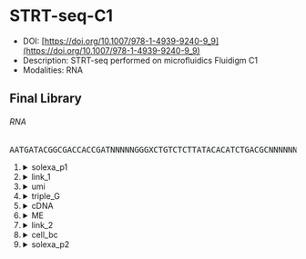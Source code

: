 # STRT-seq-C1
- DOI: [https://doi.org/10.1007/978-1-4939-9240-9_9](https://doi.org/10.1007/978-1-4939-9240-9_9)
- Description: STRT-seq performed on microfluidics Fluidigm C1
- Modalities: RNA
    
## Final Library
###### RNA
<pre style="overflow-x: auto; text-align: left; background-color: #f6f8fa">AATGATACGGCGACCACCGATNNNNNGGGXCTGTCTCTTATACACATCTGACGCNNNNNNNNTCGTATGCCGTCTTCTGCTTG</pre>
1. <details><summary>solexa_p1</summary>

   - sequence_type: fixed
   - sequence: <pre style="overflow-x: auto; text-align: left; margin: 0; display: inline;">AATGATACGGCGACCACCGA</pre>
   - min_len: 20
   - max_len: 20
   - onlist: None
   </details>
2. <details><summary>link_1</summary>

   - sequence_type: fixed
   - sequence: <pre style="overflow-x: auto; text-align: left; margin: 0; display: inline;">T</pre>
   - min_len: 1
   - max_len: 1
   - onlist: None
   </details>
3. <details><summary>umi</summary>

   - sequence_type: random
   - sequence: <pre style="overflow-x: auto; text-align: left; margin: 0; display: inline;">NNNNN</pre>
   - min_len: 5
   - max_len: 5
   - onlist: None
   </details>
4. <details><summary>triple_G</summary>

   - sequence_type: fixed
   - sequence: <pre style="overflow-x: auto; text-align: left; margin: 0; display: inline;">GGG</pre>
   - min_len: 3
   - max_len: 3
   - onlist: None
   </details>
5. <details><summary>cDNA</summary>

   - sequence_type: random
   - sequence: <pre style="overflow-x: auto; text-align: left; margin: 0; display: inline;">X</pre>
   - min_len: 1
   - max_len: 98
   - onlist: None
   </details>
6. <details><summary>ME</summary>

   - sequence_type: fixed
   - sequence: <pre style="overflow-x: auto; text-align: left; margin: 0; display: inline;">CTGTCTCTTATACACATCT</pre>
   - min_len: 19
   - max_len: 19
   - onlist: None
   </details>
7. <details><summary>link_2</summary>

   - sequence_type: fixed
   - sequence: <pre style="overflow-x: auto; text-align: left; margin: 0; display: inline;">GACGC</pre>
   - min_len: 5
   - max_len: 5
   - onlist: None
   </details>
8. <details><summary>cell_bc</summary>

   - sequence_type: random
   - sequence: <pre style="overflow-x: auto; text-align: left; margin: 0; display: inline;">NNNNNNNN</pre>
   - min_len: 8
   - max_len: 8
   - onlist: None
   </details>
9. <details><summary>solexa_p2</summary>

   - sequence_type: fixed
   - sequence: <pre style="overflow-x: auto; text-align: left; margin: 0; display: inline;">TCGTATGCCGTCTTCTGCTTG</pre>
   - min_len: 21
   - max_len: 21
   - onlist: None
   </details>

